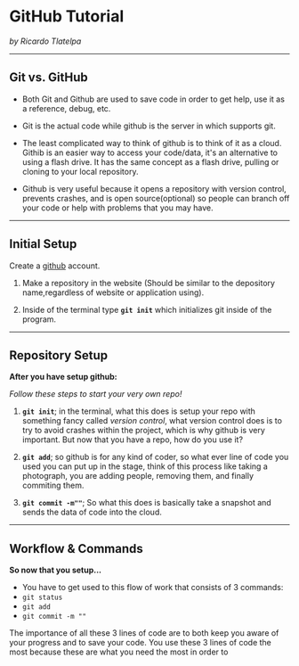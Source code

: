 # GitHub Tutorial

_by Ricardo Tlatelpa_

---
## Git vs. GitHub
* Both Git and Github are used to save code in order to get help, use it as a reference, debug, etc.

* Git is the actual code while github is the server in which supports git.

* The least complicated way to think of github is to think of it as a cloud. Githib is an easier way to access your code/data, it's an alternative to using a flash drive. It has the same concept as a flash drive, pulling or cloning to your local repository.

* Github is very useful because it opens a repository with version control, prevents crashes, and is open source(optional) so people can branch off your code or help with problems that you may have.


---
## Initial Setup
Create a [github](https://github.com/) account.

1. Make a repository in the website (Should be similar to the depository name,regardless of website or application using).

2. Inside of the terminal type **`git init`** which initializes git inside of the program.

---
## Repository Setup

**After you have setup github:**

 _Follow these steps to start your very own repo!_  

1. **`git init`**; in the terminal, what this does is setup your repo with something fancy called _version control_, what version control does is to try to avoid crashes within the project, which is why github is very important. But now that you have a repo, how do you use it?  

2. **`git add`**; so github is for any kind of coder, so what ever line of code you used you can put up in the stage, think of this process like taking a photograph, you are adding people, removing them, and finally commiting them.   

3. **`git commit -m""`**; So what this does is basically take a snapshot and sends the data of code into the cloud.
 


---
## Workflow & Commands
**So now that you setup...**  

* You have to get used to this flow of work that consists of 3 commands:  
 * `git status`
 * `git add ` 
 * `git commit -m ""`

The importance of all these 3 lines of code are to both keep you aware of your progress and to save your code. You use these 3 lines of code the most because these are what you need the most in order to 